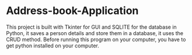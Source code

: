 # Address-book-Application
This project is built with Tkinter for GUI and SQLITE for the database in Python, it saves a person details and store them in a database, it uses the CRUD method.
Before running this program on your computer, you have to get python installed on your computer.
